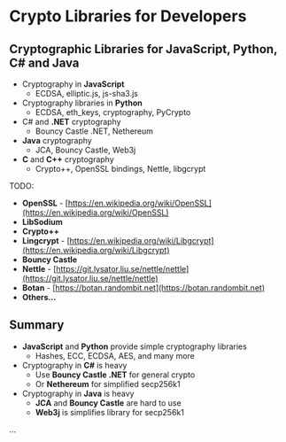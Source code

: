 # Crypto Libraries for Developers

## Cryptographic Libraries for JavaScript, Python, C\# and Java

* Cryptography in **JavaScript**
  * ECDSA, elliptic.js, js-sha3.js
* Cryptography libraries in **Python**
  * ECDSA, eth\_keys, cryptography, PyCrypto
* C\# and **.NET** cryptography
  * Bouncy Castle .NET, Nethereum
* **Java** cryptography
  * JCA, Bouncy Castle, Web3j
* **C** and **C++** cryptography
  * Crypto++, OpenSSL bindings, Nettle, libgcrypt

TODO:

* **OpenSSL** - [https://en.wikipedia.org/wiki/OpenSSL](https://en.wikipedia.org/wiki/OpenSSL)
* **LibSodium**
* **Crypto++**
* **Lingcrypt** - [https://en.wikipedia.org/wiki/Libgcrypt](https://en.wikipedia.org/wiki/Libgcrypt)
* **Bouncy Castle**
* **Nettle** - [https://git.lysator.liu.se/nettle/nettle](https://git.lysator.liu.se/nettle/nettle)
* **Botan** - [https://botan.randombit.net](https://botan.randombit.net)
* **Others...**

## Summary

* **JavaScript** and **Python** provide simple cryptography libraries
  * Hashes, ECC, ECDSA, AES, and many more
* Cryptography in **C\#** is heavy
  * Use **Bouncy Castle .NET** for general crypto
  * Or **Nethereum** for simplified secp256k1
* Cryptography in **Java** is heavy
  * **JCA** and **Bouncy Castle** are hard to use
  * **Web3j** is simplifies library for secp256k1

...

